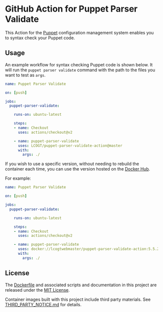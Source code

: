 # GitHub Action for Puppet Parser Validate

This Action for the [Puppet](https://puppet.com/) configuration management
system enables you to syntax check your Puppet code.

## Usage

An example workflow for syntax checking Puppet code is shown below. It will
run the `puppet parser validate` command with the path to the files you want
to test as `args`.

```yaml
name: Puppet Parser Validate

on: [push]

jobs:
  puppet-parser-validate:

    runs-on: ubuntu-latest

    steps:
    - name: Checkout
      uses: actions/checkout@v2

    - name: puppet-parser-validate
      uses: LCOGT/puppet-parser-validate-action@master
      with:
        args: ./
```

If you wish to use a specific version, without needing to rebuild the container
each time, you can use the version hosted on the [Docker Hub](https://hub.docker.com/r/lcogtwebmaster/puppet-parser-validate-action).

For example:

```yaml
name: Puppet Parser Validate

on: [push]

jobs:
  puppet-parser-validate:

    runs-on: ubuntu-latest

    steps:
    - name: Checkout
      uses: actions/checkout@v2

    - name: puppet-parser-validate
      uses: docker://lcogtwebmaster/puppet-parser-validate-action:5.5.22
      with:
        args: ./
```

## License

The [Dockerfile](Dockerfile) and associated scripts and documentation in this
project are released under the [MIT License](LICENSE).

Container images built with this project include third party materials. See
[THIRD_PARTY_NOTICE.md](THIRD_PARTY_NOTICE.md) for details.
